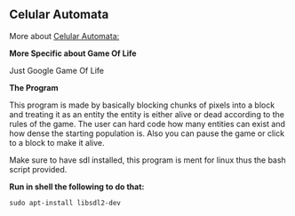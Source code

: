 ## Celular Automata

More about [Celular Automata:](https://en.wikipedia.org/wiki/Cellular_automaton)

**More Specific about Game Of Life**

Just Google Game Of Life

**The Program**

This program is made by basically blocking chunks of pixels into a block and treating it as an entity the entity is either alive
or dead according to the rules of the game. The user can hard code how many entities can exist and how dense the starting
population is. Also you can pause the game or click to a block to make it alive. 

Make sure to have sdl installed, this program is ment for linux thus the bash script provided. 

**Run in shell the following to do that:**
```
sudo apt-install libsdl2-dev
```
